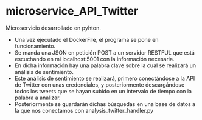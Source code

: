 # microservice_API_Twitter

Microservicio desarrollado en pyhton.

- Una vez ejecutado el DockerFile, el programa se pone en funcionamiento.
- Se manda una JSON en petición POST a un servidor RESTFUL que está escuchando en mi localhost:5001 con la información necesaria.
- En dicha información hay una palabra clave sobre la cual se realizará un análisis de sentimiento.
- Este análisis de sentimiento se realizará, primero conectándose a la API de Twitter con unas credenciales, y posteriormente descargándose todos los tweets que se hayan subido en un intervalo de tiempo con la palabra a analizar.
- Posteriormente se guardarán dichas búsquedas en una base de datos a la que nos conectamos con analysis_twitter_handler.py

